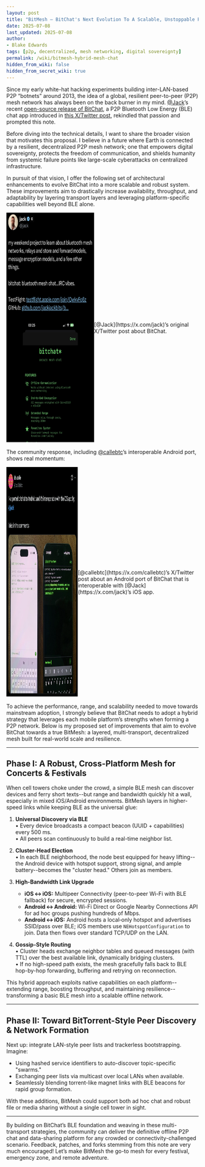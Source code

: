 ```yaml
---
layout: post
title: "BitMesh – BitChat's Next Evolution To A Scalable, Unstoppable P2P Mesh Network"
date: 2025-07-08
last_updated: 2025-07-08
author:
- Blake Edwards
tags: [p2p, decentralized, mesh networking, digital sovereignty]
permalink: /wiki/bitmesh-hybrid-mesh-chat
hidden_from_wiki: false
hidden_from_secret_wiki: true
---
```


Since my early white-hat hacking experiments building inter-LAN-based P2P “botnets” around 2013, the idea of a global, resilient peer-to-peer (P2P) mesh network has always been on the back burner in my mind. [@Jack](https://x.com/jack)’s recent [open-source release of BitChat](https://github.com/jackjackbits/bitchat), a P2P Bluetooth Low Energy (BLE) chat app introduced in [this X/Twitter post](https://x.com/jack/status/1941989435962212728), rekindled that passion and prompted this note.

Before diving into the technical details, I want to share the broader vision that motivates this proposal. I believe in a future where Earth is connected by a resilient, decentralized P2P mesh network; one that empowers digital sovereignty, protects the freedom of communication, and shields humanity from systemic failure points like large-scale cyberattacks on centralized infrastructure.

In pursuit of that vision, I offer the following set of architectural enhancements to evolve BitChat into a more scalable and robust system. These improvements aim to drastically increase availability, throughput, and adaptability by layering transport layers and leveraging platform-specific capabilities well beyond BLE alone.

<div style="display: flex; justify-content: center; align-items: center;">
  <a href="https://x.com/jack/status/1941989435962212728">
      <img src="/assets/images/P2P_offline_mesh_chat/IMG_7133.jpeg" alt="Jack Dorsey’s announcement of BitChat" style="height: 600px;">
  </a>
  <p>
      [@Jack](https://x.com/jack)’s original X/Twitter post about BitChat.
  </p>
</div>

The community response, including [@callebtc](https://x.com/callebtc)’s interoperable Android port, shows real momentum:

<div style="display: flex; justify-content: center; align-items: center;">
  <a href="https://x.com/callebtc/status/1942658144011714829">
      <img src="/assets/images/P2P_offline_mesh_chat/IMG_7134.png" alt="Dr. Calle’s Android port of BitChat" style="height: 600px;">
  </a>
  <p>
      [@callebtc](https://x.com/callebtc)’s X/Twitter post about an Android port of BitChat that is interoperable with [@Jack](https://x.com/jack)’s iOS app.
  </p>
</div>

To achieve the performance, range, and scalability needed to move towards mainstream adoption, I strongly believe that BitChat needs to adopt a hybrid strategy that leverages each mobile platform’s strengths when forming a P2P network. Below is my proposed set of improvements that aim to evolve BitChat towards a true BitMesh: a layered, multi-transport, decentralized mesh built for real-world scale and resilience.

---

## Phase I: A Robust, Cross-Platform Mesh for Concerts & Festivals

When cell towers choke under the crowd, a simple BLE mesh can discover devices and ferry short texts--but range and bandwidth quickly hit a wall, especially in mixed iOS/Android environments. BitMesh layers in higher-speed links while keeping BLE as the universal glue:

1. **Universal Discovery via BLE**  
   • Every device broadcasts a compact beacon (UUID + capabilities) every 500 ms.  
   • All peers scan continuously to build a real-time neighbor list.

2. **Cluster-Head Election**  
   • In each BLE neighborhood, the node best equipped for heavy lifting--the Android device with hotspot support, strong signal, and ample battery--becomes the "cluster head." Others join as members.

3. **High-Bandwidth Link Upgrade**  
   - **iOS ↔ iOS:** Multipeer Connectivity (peer-to-peer Wi-Fi with BLE fallback) for secure, encrypted sessions.  
   - **Android ↔ Android:** Wi-Fi Direct or Google Nearby Connections API for ad hoc groups pushing hundreds of Mbps.  
   - **Android ↔ iOS:** Android hosts a local‐only hotspot and advertises SSID/pass over BLE; iOS members use `NEHotspotConfiguration` to join. Data then flows over standard TCP/UDP on the LAN.

4. **Gossip-Style Routing**  
   • Cluster heads exchange neighbor tables and queued messages (with TTL) over the best available link, dynamically bridging clusters.  
   • If no high-speed path exists, the mesh gracefully falls back to BLE hop-by-hop forwarding, buffering and retrying on reconnection.

This hybrid approach exploits native capabilities on each platform--extending range, boosting throughput, and maintaining resilience--transforming a basic BLE mesh into a scalable offline network.

---

## Phase II: Toward BitTorrent-Style Peer Discovery & Network Formation

Next up: integrate LAN-style peer lists and trackerless bootstrapping. Imagine:

- Using hashed service identifiers to auto-discover topic-specific "swarms."  
- Exchanging peer lists via multicast over local LANs when available.  
- Seamlessly blending torrent-like magnet links with BLE beacons for rapid group formation.

With these additions, BitMesh could support both ad hoc chat and robust file or media sharing without a single cell tower in sight.

---

By building on BitChat’s BLE foundation and weaving in these multi-transport strategies, the community can deliver the definitive offline P2P chat and data-sharing platform for any crowded or connectivity-challenged scenario. Feedback, patches, and forks stemming from this note are very much encouraged! Let’s make BitMesh the go-to mesh for every festival, emergency zone, and remote adventure.
